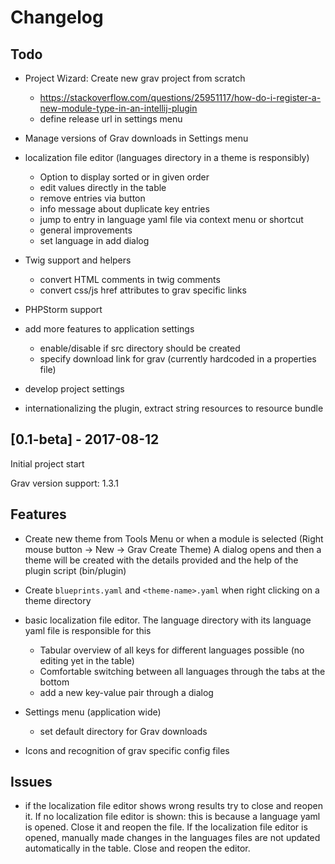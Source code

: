 # Changelog

## Todo
- Project Wizard: Create new grav project from scratch
    - https://stackoverflow.com/questions/25951117/how-do-i-register-a-new-module-type-in-an-intellij-plugin
	- define release url in settings menu
- Manage versions of Grav downloads in Settings menu

- localization file editor (languages directory in a theme is responsibly)
    - Option to display sorted or in given order
    - edit values directly in the table
    - remove entries via button
    - info message about duplicate key entries
    - jump to entry in language yaml file via context menu or shortcut
    - general improvements
    - set language in add dialog

- Twig support and helpers
    - convert HTML comments in twig comments
    - convert css/js href attributes to grav specific links

- PHPStorm support

- add more features to application settings
    - enable/disable if src directory should be created
    - specify download link for grav (currently hardcoded in a properties file)
- develop project settings

- internationalizing the plugin, extract string resources to resource bundle


## [0.1-beta] - 2017-08-12

Initial project start

Grav version support: 1.3.1

## Features

- Create new theme from Tools Menu or when a module is selected (Right mouse button -> New -> Grav Create Theme)
A dialog opens and then a theme will be created with the details provided
 and the help of the plugin script (bin/plugin)

- Create ``blueprints.yaml`` and ``<theme-name>.yaml`` when right clicking on a
theme directory

- basic localization file editor. The language directory with its
language yaml file is responsible for this
    - Tabular overview of all keys for different languages possible
    (no editing yet in the table)
    - Comfortable switching between all languages through the tabs at
    the bottom
    - add a new key-value pair through a dialog

- Settings menu (application wide)
    - set default directory for Grav downloads

- Icons and recognition of grav specific config files

## Issues

- if the localization file editor shows wrong results try to close
and reopen it.
If no localization file editor is shown: this is because a language yaml
is opened. Close it and reopen the file.
If the localization file editor is opened, manually made changes in the
languages files are not updated automatically in the table. Close and reopen
the editor.


